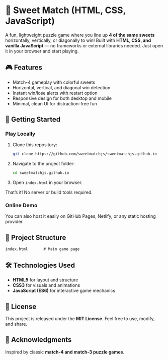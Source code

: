 # 🍬 Sweet Match (HTML, CSS, JavaScript)

A fun, lightweight puzzle game where you line up **4 of the same sweets** horizontally, vertically, or diagonally to win! Built with **HTML, CSS, and vanilla JavaScript** — no frameworks or external libraries needed. Just open it in your browser and start playing.

## 🎮 Features

* Match-4 gameplay with colorful sweets
* Horizontal, vertical, and diagonal win detection
* Instant win/lose alerts with restart option
* Responsive design for both desktop and mobile
* Minimal, clean UI for distraction-free fun

## 🚀 Getting Started

### Play Locally

1. Clone this repository:

   ```bash
   git clone https://github.com/sweetmatchjs/sweetmatchjs.github.io
   ```
2. Navigate to the project folder:

   ```bash
   cd sweetmatchjs.github.io
   ```
3. Open `index.html` in your browser.

That’s it! No server or build tools required.

### Online Demo

You can also host it easily on GitHub Pages, Netlify, or any static hosting provider.

## 📂 Project Structure

```
index.html       # Main game page
```

## 🛠️ Technologies Used

* **HTML5** for layout and structure
* **CSS3** for visuals and animations
* **JavaScript (ES6)** for interactive game mechanics

## 📜 License

This project is released under the **MIT License**. Feel free to use, modify, and share.

## 🙌 Acknowledgments

Inspired by classic **match-4 and match-3 puzzle games**.
